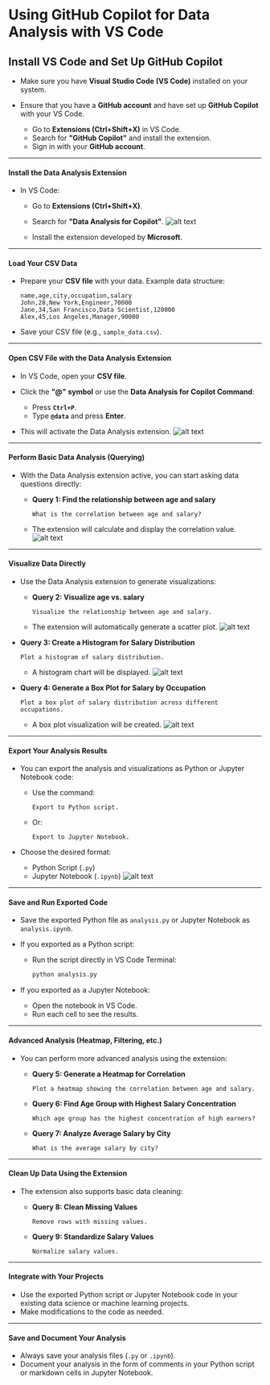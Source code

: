 # **Using GitHub Copilot for Data Analysis with VS Code**

## **Install VS Code and Set Up GitHub Copilot**

* Make sure you have **Visual Studio Code (VS Code)** installed on your system.

* Ensure that you have a **GitHub account** and have set up **GitHub Copilot** with your VS Code.
  * Go to **Extensions (Ctrl+Shift+X)** in VS Code.
  * Search for **"GitHub Copilot"** and install the extension.
  * Sign in with your **GitHub account**.

---

#### **Install the Data Analysis Extension**

* In VS Code:

  * Go to **Extensions (Ctrl+Shift+X)**.
  * Search for **"Data Analysis for Copilot"**.
    ![alt text](../images/img95.png)

  * Install the extension developed by **Microsoft**.

---

#### **Load Your CSV Data**

* Prepare your **CSV file** with your data. Example data structure:

  ```
  name,age,city,occupation,salary
  John,28,New York,Engineer,70000
  Jane,34,San Francisco,Data Scientist,120000
  Alex,45,Los Angeles,Manager,90000
  ```
* Save your CSV file (e.g., `sample_data.csv`).

---

#### **Open CSV File with the Data Analysis Extension**

* In VS Code, open your **CSV file**.
* Click the **"@" symbol** or use the **Data Analysis for Copilot Command**:

  * Press **`Ctrl+P`**.
  * Type **`@data`** and press **Enter**.
* This will activate the Data Analysis extension.
  ![alt text](../images/img96.png)
---

#### **Perform Basic Data Analysis (Querying)**

* With the Data Analysis extension active, you can start asking data questions directly:

  * **Query 1: Find the relationship between age and salary**

    ```
    What is the correlation between age and salary?
    ```
  * The extension will calculate and display the correlation value.
    ![alt text](../images/img97.png)
---

#### **Visualize Data Directly**

* Use the Data Analysis extension to generate visualizations:

  * **Query 2: Visualize age vs. salary**

    ```
    Visualize the relationship between age and salary.
    ```
  * The extension will automatically generate a scatter plot.
    ![alt text](../images/img98.png)


* **Query 3: Create a Histogram for Salary Distribution**

  ```
  Plot a histogram of salary distribution.
  ```

  * A histogram chart will be displayed.
    ![alt text](../images/img99.png)


* **Query 4: Generate a Box Plot for Salary by Occupation**

  ```
  Plot a box plot of salary distribution across different occupations.
  ```

  * A box plot visualization will be created.
    ![alt text](../images/img100.png)

---

#### **Export Your Analysis Results**

* You can export the analysis and visualizations as Python or Jupyter Notebook code:
  
  * Use the command:

    ```
    Export to Python script.
    ```
  * Or:

    ```
    Export to Jupyter Notebook.
    ```
* Choose the desired format:

  * Python Script (`.py`)
  * Jupyter Notebook (`.ipynb`)
    ![alt text](../images/img101.png)

---

#### **Save and Run Exported Code**

* Save the exported Python file as `analysis.py` or Jupyter Notebook as `analysis.ipynb`.
* If you exported as a Python script:

  * Run the script directly in VS Code Terminal:

    ```bash
    python analysis.py
    ```
* If you exported as a Jupyter Notebook:

  * Open the notebook in VS Code.
  * Run each cell to see the results.
    
---

#### **Advanced Analysis (Heatmap, Filtering, etc.)**

* You can perform more advanced analysis using the extension:

  * **Query 5: Generate a Heatmap for Correlation**

    ```
    Plot a heatmap showing the correlation between age and salary.
    ```
  * **Query 6: Find Age Group with Highest Salary Concentration**

    ```
    Which age group has the highest concentration of high earners?
    ```
  * **Query 7: Analyze Average Salary by City**

    ```
    What is the average salary by city?
    ```

---

#### **Clean Up Data Using the Extension**

* The extension also supports basic data cleaning:

  * **Query 8: Clean Missing Values**

    ```
    Remove rows with missing values.
    ```
  * **Query 9: Standardize Salary Values**

    ```
    Normalize salary values.
    ```

---

#### **Integrate with Your Projects**

* Use the exported Python script or Jupyter Notebook code in your existing data science or machine learning projects.
* Make modifications to the code as needed.

---

#### **Save and Document Your Analysis**

* Always save your analysis files (`.py` or `.ipynb`).
* Document your analysis in the form of comments in your Python script or markdown cells in Jupyter Notebook.
